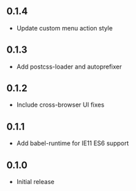## 0.1.4

- Update custom menu action style

## 0.1.3

- Add postcss-loader and autoprefixer

## 0.1.2

- Include cross-browser UI fixes

## 0.1.1

- Add babel-runtime for IE11 ES6 support

## 0.1.0

- Initial release

